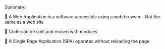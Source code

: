 Summary: 

 A Web Application is a software accessible using a web browser
    - Not the same as a web site
    
 Code can be split and reused with modules

 A Single Page Application (SPA) operates without reloading the page
